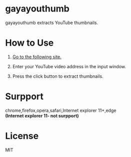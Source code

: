 # gayayouthumb 

gayayouthumb extracts YouTube thumbnails.

# How to Use

1. <a href=https://gayayouthumb.firebaseapp.com/ target="_blank">Go to the following site.</a>

2. Enter your YouTube video address in the input window.

3. Press the click button to extract thumbnails.

# Surpport 

chrome,firefox,opera,safari,Internet explorer 11+,edge<br>
<b>(Internet explorer 11- not surpport)</b>

# License

MIT



